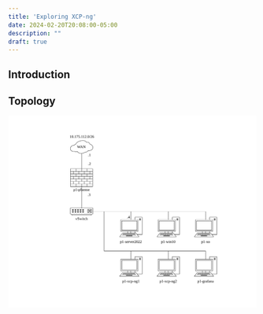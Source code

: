 ```yaml
---
title: 'Exploring XCP-ng'
date: 2024-02-20T20:08:00-05:00
description: ""
draft: true
---
```

## Introduction

## Topology
![Topology](xcp-ng-topology.svg)






